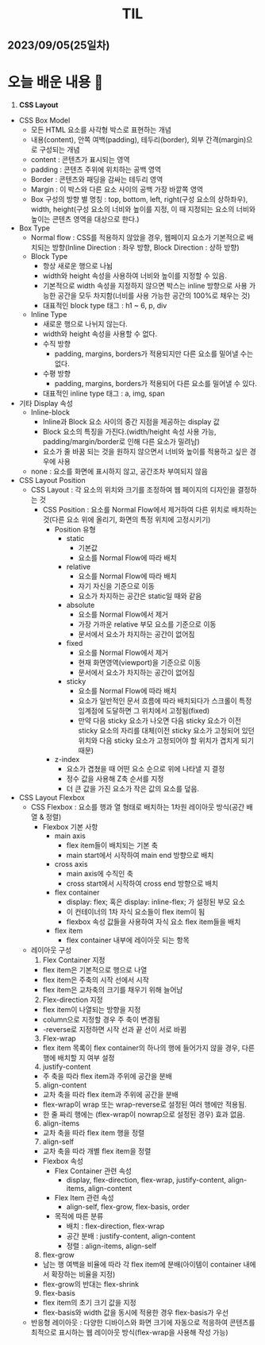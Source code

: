 # <center>TIL<center>
## 2023/09/05(25일차)

# 오늘 배운 내용 :memo:

1. **CSS Layout**
  - CSS Box Model
    - 모든 HTML 요소를 사각형 박스로 표현하는 개념
    - 내용(content), 안쪽 여백(padding), 테두리(border), 외부 간격(margin)으로 구성되는 개념
    - content : 콘텐츠가 표시되는 영역
    - padding : 콘텐츠 주위에 위치하는 공백 영역
    - Border : 콘텐츠와 패딩을 감싸는 테두리 영역
    - Margin : 이 박스와 다른 요소 사이의 공백 가장 바깥쪽 영역
    - Box 구성의 방향 별 명칭 : top, bottom, left, right(구성 요소의 상하좌우), width, height(구성 요소의 너비와 높이를 지정, 이 때 지정되는 요소의 너비와 높이는 콘텐츠 영역을 대상으로 한다.)
  - Box Type
    - Normal flow : CSS를 적용하지 않았을 경우, 웹페이지 요소가 기본적으로 배치되는 방향(Inline Direction : 좌우 방향, Block Direction : 상하 방향)
    - Block Type
      - 항상 새로운 행으로 나뉨
      - width와 height 속성을 사용하여 너비와 높이를 지정할 수 있음.
      - 기본적으로 width 속성을 지정하지 않으면 박스는 inline 방향으로 사용 가능한 공간을 모두 차지함(너비를 사용 가능한 공간의 100%로 채우는 것)
      - 대표적인 block type 태그 : h1 ~ 6, p, div
    - Inline Type
      - 새로운 행으로 나뉘지 않는다.
      - width와 height 속성을 사용할 수 없다.
      - 수직 방향
        - padding, margins, borders가 적용되지만 다른 요소를 밀어낼 수는 없다.
      - 수평 방향
        - padding, margins, borders가 적용되어 다른 요소를 밀어낼 수 있다.
      - 대표적인 inline type 태그 : a, img, span
  - 기타 Display 속성
    - Inline-block
      - Inline과 Block 요소 사이의 중간 지점을 제공하는 display 값
      - Block 요소의 특징을 가진다.(width/height 속성 사용 가능, padding/margin/border로 인해 다른 요소가 밀려남)
      - 요소가 줄 바꿈 되는 것을 원하지 않으면서 너비와 높이를 적용하고 싶은 경우에 사용
    - none : 요소를 화면에 표시하지 않고, 공간조차 부여되지 않음
  - CSS Layout Position
    - CSS Layout : 각 요소의 위치와 크기를 조정하여 웹 페이지의 디자인을 결정하는 것
      - CSS Position : 요소를 Normal Flow에서 제거하여 다른 위치로 배치하는 것(다른 요소 위에 올리기, 화면의 특정 위치에 고정시키기)
        - Position 유형
          - static
            - 기본값
            - 요소를 Normal Flow에 따라 배치
          - relative
            - 요소를 Normal Flow에 따라 배치
            - 자기 자신을 기준으로 이동
            - 요소가 차지하는 공간은 static일 때와 같음
          - absolute
            - 요소를 Normal Flow에서 제거
            - 가장 가까운 relative 부모 요소를 기준으로 이동
            - 문서에서 요소가 차지하는 공간이 없어짐
          - fixed
            - 요소를 Normal Flow에서 제거
            - 현재 화면영역(viewport)을 기준으로 이동
            - 문서에서 요소가 차지하는 공간이 없어짐
          - sticky
            - 요소를 Normal Flow에 따라 배치
            - 요소가 일반적인 문서 흐름에 따라 배치되다가 스크롤이 특정 임계점에 도달하면 그 위치에서 고정됨(fixed)
            - 만약 다음 sticky 요소가 나오면 다음 sticky 요소가 이전 sticky 요소의 자리를 대체(이전 sticky 요소가 고정되어 있던 위치와 다음 sticky 요소가 고정되어야 할 위치가 겹치게 되기 때문)
        - z-index
          - 요소가 겹쳤을 때 어떤 요소 순으로 위에 나타낼 지 결정
          - 정수 값을 사용해 Z축 순서를 지정
          - 더 큰 값을 가진 요소가 작은 값의 요소를 덮음.
  - CSS Layout Flexbox
    - CSS Flexbox : 요소를 행과 열 형태로 배치하는 1차원 레이아웃 방식(공간 배열 & 정렬)
      - Flexbox 기본 사항
        - main axis
          - flex item들이 배치되는 기본 축
          - main start에서 시작하여 main end 방향으로 배치
        - cross axis
          - main axis에 수직인 축
          - cross start에서 시작하여 cross end 방향으로 배치
        - flex container
          - display: flex; 혹은 display: inline-flex; 가 설정된 부모 요소
          - 이 컨테이너의 1차 자식 요소들이 flex item이 됨
          - flexbox 속성 값들을 사용하여 자식 요소 flex item들을 배치
        - flex item
          - flex container 내부에 레이아웃 되는 항목
    - 레이아웃 구성
      1. Flex Container 지정
        - flex item은 기본적으로 행으로 나열
        - flex item은 주축의 시작 선에서 시작
        - flex item은 교차축의 크기를 채우기 위해 늘어남
      2. Flex-direction 지정
        - flex item이 나열되는 방향을 지정
        - column으로 지정할 경우 주 축이 변경됨
        - -reverse로 지정하면 시작 선과 끝 선이 서로 바뀜
      3. Flex-wrap
        - flex item 목록이 flex container의 하나의 행에 들어가지 않을 경우, 다른 행에 배치할 지 여부 설정
      4. justify-content
        - 주 축을 따라 flex item과 주위에 공간을 분배
      5. align-content
        - 교차 축을 따라 flex item과 주위에 공간을 분배
        - flex-wrap이 wrap 또는 wrap-reverse로 설정된 여러 행에만 적용됨.
        - 한 줄 짜리 행에는 (flex-wrap이 nowrap으로 설정된 경우) 효과 없음.
      6. align-items
        - 교차 축을 따라 flex item 행을 정렬
      7. align-self
        - 교차 축을 따라 개별 flex item을 정렬
      - Flexbox 속성
        - Flex Container 관련 속성
          - display, flex-direction, flex-wrap, justify-content, align-items, align-content
        - Flex Item 관련 속성
          - align-self, flex-grow, flex-basis, order
        - 목적에 따른 분류
          - 배치 : flex-direction, flex-wrap
          - 공간 분배 : justify-content, align-content
          - 정렬 : align-items, align-self
      8. flex-grow
        - 남는 행 여백을 비율에 따라 각 flex item에 분배(아이템이 container 내에서 확장하는 비율을 지정)
        - flex-grow의 반대는 flex-shrink
      9. flex-basis
        - flex item의 초기 크기 값을 지정
        - flex-basis와 width 값을 동시에 적용한 경우 flex-basis가 우선
    - 반응형 레이아웃 : 다양한 디바이스와 화면 크기에 자동으로 적응하여 콘텐츠를 최적으로 표시하는 웹 레이아웃 방식(flex-wrap을 사용해 작성 가능)
